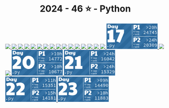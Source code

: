 <!-- AOC TILES BEGIN -->
<h1 align="center">
  2024 - 46 ⭐ - Python
</h1>
<a href="day_01/main.py">
  <img src=".aoc_tiles/tiles/2024/01.png" width="161px">
</a>
<a href="day_02/main.py">
  <img src=".aoc_tiles/tiles/2024/02.png" width="161px">
</a>
<a href="day_03/main.py">
  <img src=".aoc_tiles/tiles/2024/03.png" width="161px">
</a>
<a href="day_04/main.py">
  <img src=".aoc_tiles/tiles/2024/04.png" width="161px">
</a>
<a href="day_05/main.py">
  <img src=".aoc_tiles/tiles/2024/05.png" width="161px">
</a>
<a href="day_06/main.py">
  <img src=".aoc_tiles/tiles/2024/06.png" width="161px">
</a>
<a href="day_07/main.py">
  <img src=".aoc_tiles/tiles/2024/07.png" width="161px">
</a>
<a href="day_08/main.py">
  <img src=".aoc_tiles/tiles/2024/08.png" width="161px">
</a>
<a href="day_09/main.py">
  <img src=".aoc_tiles/tiles/2024/09.png" width="161px">
</a>
<a href="day_10/main.py">
  <img src=".aoc_tiles/tiles/2024/10.png" width="161px">
</a>
<a href="day_11/main.py">
  <img src=".aoc_tiles/tiles/2024/11.png" width="161px">
</a>
<a href="day_12/main.py">
  <img src=".aoc_tiles/tiles/2024/12.png" width="161px">
</a>
<a href="day_13/main.py">
  <img src=".aoc_tiles/tiles/2024/13.png" width="161px">
</a>
<a href="day_14/main.py">
  <img src=".aoc_tiles/tiles/2024/14.png" width="161px">
</a>
<a href="day_15/main.py">
  <img src=".aoc_tiles/tiles/2024/15.png" width="161px">
</a>
<a href="day_16/main.py">
  <img src=".aoc_tiles/tiles/2024/16.png" width="161px">
</a>
<a href="day_17/main.py">
  <img src=".aoc_tiles/tiles/2024/17.png" width="161px">
</a>
<a href="day_18/main.py">
  <img src=".aoc_tiles/tiles/2024/18.png" width="161px">
</a>
<a href="day_19/main.py">
  <img src=".aoc_tiles/tiles/2024/19.png" width="161px">
</a>
<a href="day_20/main.py">
  <img src=".aoc_tiles/tiles/2024/20.png" width="161px">
</a>
<a href="day_21/main.py">
  <img src=".aoc_tiles/tiles/2024/21.png" width="161px">
</a>
<a href="day_22/main.py">
  <img src=".aoc_tiles/tiles/2024/22.png" width="161px">
</a>
<a href="day_23/main.py">
  <img src=".aoc_tiles/tiles/2024/23.png" width="161px">
</a>
<!-- AOC TILES END -->
